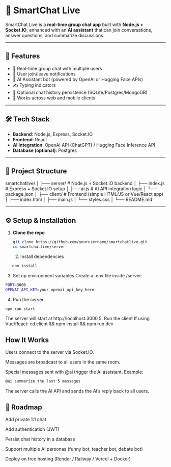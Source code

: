 # 💬 SmartChat Live

SmartChat Live is a **real-time group chat app** built with **Node.js + Socket.IO**, enhanced with an **AI assistant** that can join conversations, answer questions, and summarize discussions.

---

## 🚀 Features

- 🔗 Real-time group chat with multiple users  
- 👤 User join/leave notifications  
- 🤖 AI Assistant bot (powered by OpenAI or Hugging Face APIs)  
- ✍️ Typing indicators  
- 💾 Optional chat history persistence (SQLite/Postgres/MongoDB)  
- 📱 Works across web and mobile clients  

---

## 🛠️ Tech Stack

- **Backend**: Node.js, Express, Socket.IO  
- **Frontend**: React
- **AI Integration**: OpenAI API (ChatGPT) / Hugging Face Inference API  
- **Database (optional)**: Postgres

---

## 📂 Project Structure
smartchatlive/
│
├── server/ # Node.js + Socket.IO backend
│ ├── index.js # Express + Socket.IO setup
│ ├── ai.js # AI API integration logic
│ └── package.json
│
├── client/ # Frontend (simple HTML/JS or Vue/React app)
│ ├── index.html
│ ├── main.js
│ └── styles.css
│
└── README.md


---

## ⚙️ Setup & Installation

1. **Clone the repo**
   ```bash
   git clone https://github.com/yourusername/smartchatlive.git
   cd smartchatlive/server
   ```
   2. Install dependencies
```bash
   npm install
```
3. Set up environment variables
Create a .env file inside /server:
```bash
PORT=3000
OPENAI_API_KEY=your_openai_api_key_here
```
4. Run the server
```bash
npm run start
```
The server will start at http://localhost:3000
5. Run the client
If using Vue/React: cd client && npm install && npm run dev

## How It Works

Users connect to the server via Socket.IO.

Messages are broadcast to all users in the same room.

Special messages sent with @ai trigger the AI assistant. Example:
```bash
@ai summarize the last 5 messages

```
The server calls the AI API and sends the AI’s reply back to all users.
## 🔮 Roadmap

 Add private 1:1 chat

 Add authentication (JWT)

 Persist chat history in a database

 Support multiple AI personas (funny bot, teacher bot, debate bot)

 Deploy on free hosting (Render / Railway / Vercel + Docker)
